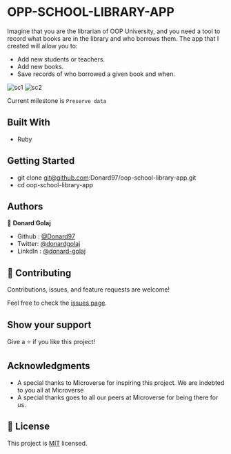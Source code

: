 # OPP-SCHOOL-LIBRARY-APP

Imagine that you are the librarian of OOP University, and you need a tool to record what books are in the library and who borrows them. The app that I created will allow you to:

- Add new students or teachers.
- Add new books.
- Save records of who borrowed a given book and when.

![sc1](https://user-images.githubusercontent.com/74506933/142516607-0af2904c-7835-4a39-aebb-e81f9660f62a.PNG)
![sc2](https://user-images.githubusercontent.com/74506933/142516613-2bad5944-cf7a-481d-a3e3-12d58221e688.PNG)

Current milestone is `Preserve data`

## Built With

- Ruby

## Getting Started

- git clone git@github.com:Donard97/oop-school-library-app.git
- cd oop-school-library-app
## Authors

👤 **Donard Golaj**

- Github : [@Donard97](https://github.com/Donard97)
- Twitter: [@donardgolaj](https://twitter.com/donardgolaj)
- LinkdIn : [@donard-golaj](https://www.linkedin.com/in/donard-golaj/)


## 🤝 Contributing

Contributions, issues, and feature requests are welcome!

Feel free to check the [issues page](https://github.com/Donard97/oop-school-library-app/issues).

## Show your support

Give a ⭐️ if you like this project!

## Acknowledgments

- A special thanks to Microverse for inspiring this project. We are indebted to you all at Microverse
- A special thanks goes to all our peers at Microverse for being there for us.

## 📝 License

This project is [MIT](./MIT.md) licensed.
